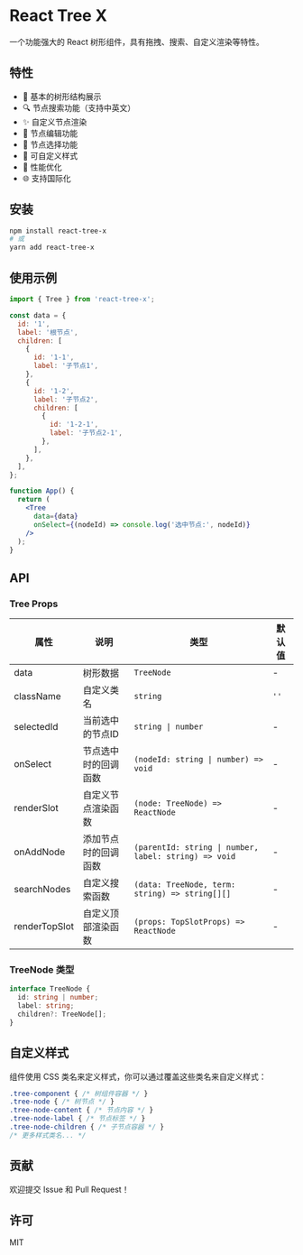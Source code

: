 # React Tree X

一个功能强大的 React 树形组件，具有拖拽、搜索、自定义渲染等特性。

## 特性

- 🌲 基本的树形结构展示
- 🔍 节点搜索功能（支持中英文）
- ✨ 自定义节点渲染
- 📝 节点编辑功能
- 🎯 节点选择功能
- 🎨 可自定义样式
- 🚀 性能优化
- 🌐 支持国际化

## 安装

```bash
npm install react-tree-x
# 或
yarn add react-tree-x
```

## 使用示例

```jsx
import { Tree } from 'react-tree-x';

const data = {
  id: '1',
  label: '根节点',
  children: [
    {
      id: '1-1',
      label: '子节点1',
    },
    {
      id: '1-2',
      label: '子节点2',
      children: [
        {
          id: '1-2-1',
          label: '子节点2-1',
        },
      ],
    },
  ],
};

function App() {
  return (
    <Tree
      data={data}
      onSelect={(nodeId) => console.log('选中节点:', nodeId)}
    />
  );
}
```

## API

### Tree Props

| 属性 | 说明 | 类型 | 默认值 |
|------|------|------|--------|
| data | 树形数据 | `TreeNode` | - |
| className | 自定义类名 | `string` | `''` |
| selectedId | 当前选中的节点ID | `string \| number` | - |
| onSelect | 节点选中时的回调函数 | `(nodeId: string \| number) => void` | - |
| renderSlot | 自定义节点渲染函数 | `(node: TreeNode) => ReactNode` | - |
| onAddNode | 添加节点时的回调函数 | `(parentId: string \| number, label: string) => void` | - |
| searchNodes | 自定义搜索函数 | `(data: TreeNode, term: string) => string[][]` | - |
| renderTopSlot | 自定义顶部渲染函数 | `(props: TopSlotProps) => ReactNode` | - |

### TreeNode 类型

```typescript
interface TreeNode {
  id: string | number;
  label: string;
  children?: TreeNode[];
}
```

## 自定义样式

组件使用 CSS 类名来定义样式，你可以通过覆盖这些类名来自定义样式：

```css
.tree-component { /* 树组件容器 */ }
.tree-node { /* 树节点 */ }
.tree-node-content { /* 节点内容 */ }
.tree-node-label { /* 节点标签 */ }
.tree-node-children { /* 子节点容器 */ }
/* 更多样式类名... */
```

## 贡献

欢迎提交 Issue 和 Pull Request！

## 许可

MIT
